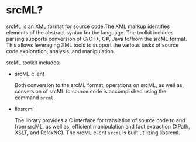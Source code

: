 # srcML?

srcML is an XML format for source code.The XML markup identifies elements of the abstract syntax for the language. The toolkit includes parsing supports conversion of C/C++, C#, Java to/from the srcML format. This allows leveraging XML tools to support the various tasks of source code exploration, analysis, and manipulation.

srcML toolkit includes:

* srcML client

  	Both conversion to the srcML format, operations on srcML, as well as, conversion of srcML to source code is accomplished using the command `srcml`.

* libsrcml

  	The library provides a C interface for translation of source code to and from srcML, as well as, efficient manipulation and fact extraction (XPath, XSLT, and RelaxNG).  The srcML client `srcml` is built utilizing libsrcml.
